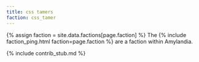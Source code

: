 ```yaml
---
title: css tamers
faction: css_tamer
---
```


{% assign faction = site.data.factions[page.faction] %}
The {% include faction_ping.html faction=page.faction %} are a faction within Amylandia.

{% include contrib_stub.md %}
